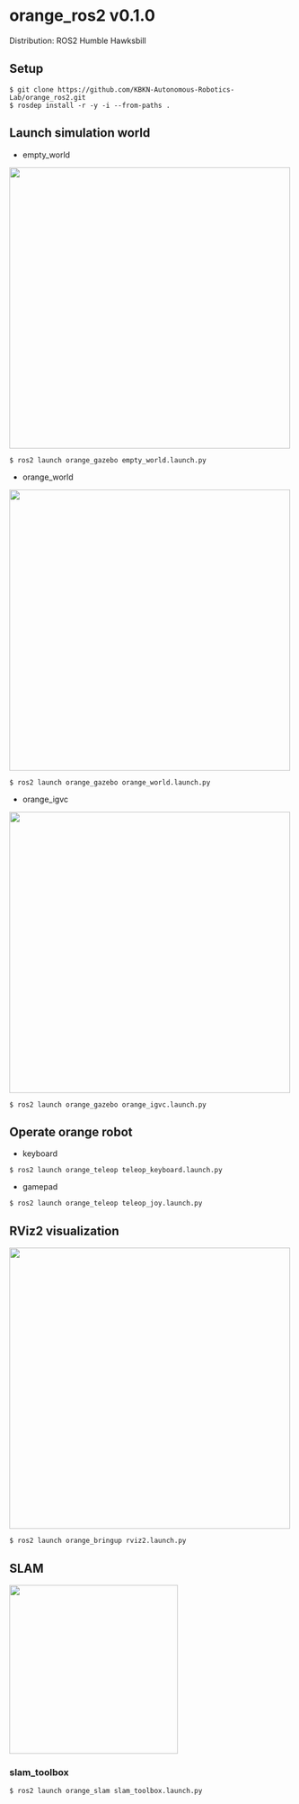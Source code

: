 # orange_ros2 v0.1.0
Distribution: ROS2 Humble Hawksbill
## Setup
```
$ git clone https://github.com/KBKN-Autonomous-Robotics-Lab/orange_ros2.git
$ rosdep install -r -y -i --from-paths .
```
## Launch simulation world
- empty_world
<img src="https://user-images.githubusercontent.com/84959376/211162608-ba114bec-af38-4f07-95ed-8c0dbecca21b.png" width="500px">

```
$ ros2 launch orange_gazebo empty_world.launch.py
```
- orange_world
<img src="https://user-images.githubusercontent.com/84959376/211162925-7293f724-f4dd-422d-8253-d741626cc434.png" width="500px">

```
$ ros2 launch orange_gazebo orange_world.launch.py
```
- orange_igvc
<img src="https://user-images.githubusercontent.com/84959376/211162991-aa3b2bfa-9334-4122-9f7d-2babdb99efc7.png" width="500px">

```
$ ros2 launch orange_gazebo orange_igvc.launch.py
```
## Operate orange robot
- keyboard

```
$ ros2 launch orange_teleop teleop_keyboard.launch.py
```
- gamepad

```
$ ros2 launch orange_teleop teleop_joy.launch.py
```
## RViz2 visualization
<img src="https://user-images.githubusercontent.com/84959376/211379404-81bacf08-63d7-4fb6-bd76-46f2627bbe23.png" width="500px">

```
$ ros2 launch orange_bringup rviz2.launch.py
```
## SLAM
<img src="https://user-images.githubusercontent.com/84959376/211379778-19499d00-f1b1-4cdb-a169-f7742f9317d6.png" width="300px">

### slam_toolbox

```
$ ros2 launch orange_slam slam_toolbox.launch.py
```

